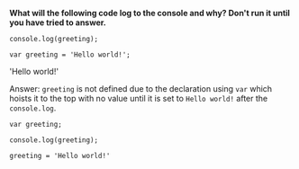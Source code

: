 **What will the following code log to the console and why? Don't run it until you have tried to answer.**

```
console.log(greeting);

var greeting = 'Hello world!';
```

'Hello world!'

Answer:
`greeting` is not defined due to the declaration using `var` which hoists it to the top with no value until it is set to `Hello world!` after the `console.log`.

```
var greeting;

console.log(greeting);

greeting = 'Hello world!'
```
